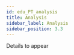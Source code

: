 ```yaml
---
id: edu_PT_analysis
title: Analysis
sidebar_label: Analysis
sidebar_position: 3.3
---
```


Details to appear

<!--
- talk about the analysis that will be done on the results
- about the stats that will be done
-->